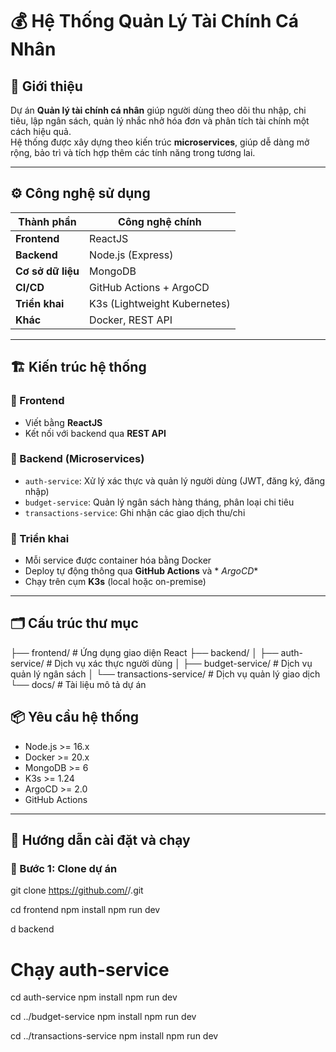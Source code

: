 # 💰 Hệ Thống Quản Lý Tài Chính Cá Nhân

## 🧩 Giới thiệu
Dự án **Quản lý tài chính cá nhân** giúp người dùng theo dõi thu nhập, chi tiêu, lập ngân sách, quản lý nhắc nhở hóa đơn và phân tích tài chính một cách hiệu quả.  
Hệ thống được xây dựng theo kiến trúc **microservices**, giúp dễ dàng mở rộng, bảo trì và tích hợp thêm các tính năng trong tương lai.

---

## ⚙️ Công nghệ sử dụng

| Thành phần        | Công nghệ chính            |
|-------------------|-----------------------------|
| **Frontend**      | ReactJS                     |
| **Backend**       | Node.js (Express)           |
| **Cơ sở dữ liệu** | MongoDB                     |
| **CI/CD**         | GitHub Actions + ArgoCD     |
| **Triển khai**    | K3s (Lightweight Kubernetes)|
| **Khác**          | Docker, REST API            |

---

## 🏗️ Kiến trúc hệ thống

### 🔹 Frontend
- Viết bằng **ReactJS**
- Kết nối với backend qua **REST API**

### 🔹 Backend (Microservices)
- `auth-service`: Xử lý xác thực và quản lý người dùng (JWT, đăng ký, đăng nhập)
- `budget-service`: Quản lý ngân sách hàng tháng, phân loại chi tiêu
- `transactions-service`: Ghi nhận các giao dịch thu/chi

### 🔹 Triển khai
- Mỗi service được container hóa bằng Docker
- Deploy tự động thông qua **GitHub Actions** và * *ArgoCD**
- Chạy trên cụm **K3s** (local hoặc on-premise)

---

## 🗂️ Cấu trúc thư mục
├── frontend/ # Ứng dụng giao diện React
├── backend/
│ ├── auth-service/ # Dịch vụ xác thực người dùng
│ ├── budget-service/ # Dịch vụ quản lý ngân sách
│ └── transactions-service/ # Dịch vụ quản lý giao dịch
└── docs/ # Tài liệu mô tả dự án

## 📦 Yêu cầu hệ thống

- Node.js >= 16.x  
- Docker >= 20.x  
- MongoDB >= 6  
- K3s >= 1.24  
- ArgoCD >= 2.0  
- GitHub Actions

---

## 🚀 Hướng dẫn cài đặt và chạy

### 🔸 Bước 1: Clone dự án

git clone https://github.com/<your-org>/<your-repo>.git


cd frontend
npm install
npm run dev

d backend

# Chạy auth-service
cd auth-service
npm install
npm run dev

cd ../budget-service
npm install
npm run dev

cd ../transactions-service
npm install
npm run dev
